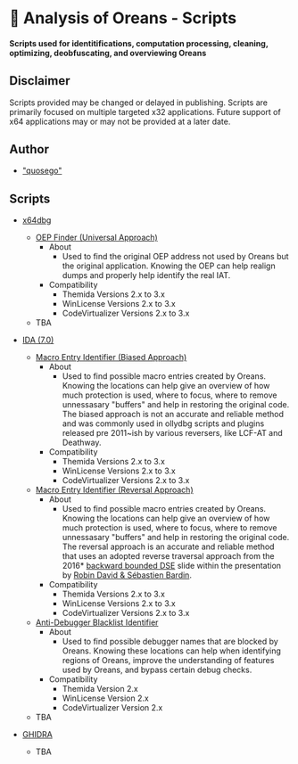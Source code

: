 #  🔎 Analysis of Oreans - Scripts 

#### Scripts used for identitifications, computation processing, cleaning, optimizing, deobfuscating, and overviewing Oreans 

## Disclaimer

Scripts provided may be changed or delayed in publishing. Scripts are primarily focused on multiple targeted x32 applications. Future support of x64 applications may or may not be provided at a later date.


## Author

* ["quosego"][ref-SELF] 


## Scripts

* [x64dbg](https://x64dbg.com/)
  * [OEP Finder (Universal Approach)](https://github.com/quosego/analysis.oreans/blob/master/Scripts/x64dbg/oreans_oep_finder_uni.py)
    * About
      * Used to find the original OEP address not used by Oreans but the original application. Knowing the OEP can help realign dumps and properly help identify the real IAT. 
    * Compatibility
      * Themida Versions 2.x to 3.x
      * WinLicense Versions 2.x to 3.x
      * CodeVirtualizer Versions 2.x to 3.x
  * TBA
 
* [IDA (7.0)](https://www.hex-rays.com/products/ida/support/download/)
  * [Macro Entry Identifier (Biased Approach)](https://github.com/quosego/analysis.oreans/blob/master/Scripts/ida/oreans_macro_entry_identifier_biased.py)
    * About
      * Used to find possible macro entries created by Oreans. Knowing the locations can help give an overview of how much protection is used, where to focus, where to remove unnessasary "buffers" and help in restoring the original code. The biased approach is not an accurate and reliable method and was commonly used in ollydbg scripts and plugins released pre 2011~ish by various reversers, like LCF-AT and Deathway.   
    * Compatibility
      * Themida Versions 2.x to 3.x 
      * WinLicense Versions 2.x to 3.x 
      * CodeVirtualizer Versions 2.x to 3.x 
  * [Macro Entry Identifier (Reversal Approach)](https://github.com/quosego/analysis.oreans/blob/master/Scripts/ida/oreans_macro_entry_identifier_reversal.py)
    * About
      * Used to find possible macro entries created by Oreans. Knowing the locations can help give an overview of how much protection is used, where to focus, where to remove unnessasary "buffers" and help in restoring the original code. The reversal approach is an accurate and reliable method that uses an adopted reverse traversal approach from the 2016* [backward bounded DSE](https://www.ieee-security.org/TC/SP2017/papers/220.pdf) slide within the presentation by [Robin David & Sébastien Bardin](http://www.robindavid.fr/publications/BHEU16_Robin_David.pdf).
    * Compatibility
      * Themida Versions 2.x to 3.x 
      * WinLicense Versions 2.x to 3.x 
      * CodeVirtualizer Versions 2.x to 3.x 
  * [Anti-Debugger Blacklist Identifier](https://github.com/quosego/analysis.oreans/blob/master/Scripts/ida/oreans_anti_debug_blacklist_identifier.py)
    * About
      * Used to find possible debugger names that are blocked by Oreans. Knowing these locations can help when identifying regions of Oreans, improve the understanding of features used by Oreans, and bypass certain debug checks.
    * Compatibility
      * Themida Version 2.x
      * WinLicense Version 2.x
      * CodeVirtualizer Version 2.x
  * TBA
* [GHIDRA](https://ghidra-sre.org/)
  * TBA

[ref-SELF]: https://github.com/quosego
